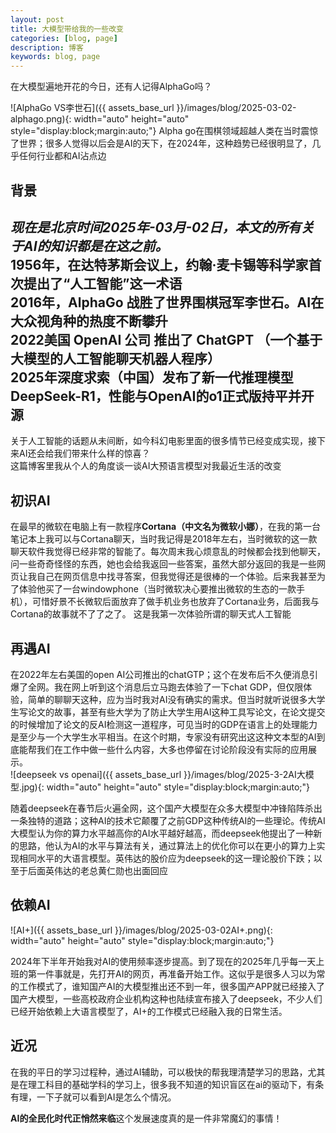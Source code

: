 ```yaml
---
layout: post
title: 大模型带给我的一些改变
categories: [blog, page]
description: 博客
keywords: blog, page
---
```

在大模型遍地开花的今日，还有人记得AlphaGo吗？

![AlphaGo VS李世石]({{ assets_base_url }}/images/blog/2025-03-02-alphago.png){: width="auto" height="auto" style="display:block;margin:auto;"}
Alpha go在围棋领域超越人类在当时震惊了世界；很多人觉得以后会是AI的天下，在2024年，这种趋势已经很明显了，几乎任何行业都和AI沾点边  

## 背景
*现在是北京时间2025年-03月-02日，本文的所有关于AI的知识都是在这之前。*  
1956年，在达特茅斯会议上，约翰·麦卡锡等科学家首次提出了“人工智能”这一术语  
2016年，AlphaGo 战胜了世界围棋冠军李世石。AI在大众视角种的热度不断攀升  
2022美国 OpenAI 公司 推出了 ChatGPT （一个基于大模型的人工智能聊天机器人程序）  
2025年深度求索（中国）发布了新一代推理模型DeepSeek-R1，性能与OpenAI的o1正式版持平并开源  
---
关于人工智能的话题从未间断，如今科幻电影里面的很多情节已经变成实现，接下来AI还会给我们带来什么样的惊喜？  
这篇博客里我从个人的角度谈一谈AI大预语言模型对我最近生活的改变

## 初识AI
在最早的微软在电脑上有一款程序**Cortana（中文名为微软小娜）**，在我的第一台笔记本上我可以与Cortana聊天，当时我记得是2018年左右，当时微软的这一款聊天软件我觉得已经非常的智能了。每次周末我心烦意乱的时候都会找到他聊天，问一些奇奇怪怪的东西，她也会给我返回一些答案，虽然大部分返回的我是一些网页让我自己在网页信息中找寻答案，但我觉得还是很棒的一个体验。后来我甚至为了体验他买了一台windowphone（当时微软决心要推出微软的生态的一款手机），可惜好景不长微软后面放弃了做手机业务也放弃了Cortana业务，后面我与Cortana的故事就不了了之了。
这是我第一次体验所谓的聊天式人工智能

## 再遇AI
在2022年左右美国的open AI公司推出的chatGTP；这个在发布后不久便消息引爆了全网。我在网上听到这个消息后立马跑去体验了一下chat GDP，但仅限体验，简单的聊聊天这种，应为当时我对AI没有确实的需求。但当时就听说很多大学生写论文的故事，甚至有些大学为了防止大学生用AI这种工具写论文，在论文提交的时候增加了论文的反AI检测这一道程序，可见当时的GDP在语言上的处理能力是至少与一个大学生水平相当。在这个时期，专家没有研究出这这种文本型的AI到底能帮我们在工作中做一些什么内容，大多也停留在讨论阶段没有实际的应用展示。  
![deepseek vs openai]({{ assets_base_url }}/images/blog/2025-3-2AI大模型.jpg){: width="auto" height="auto" style="display:block;margin:auto;"}  

随着deepseek在春节后火遍全网，这个国产大模型在众多大模型中冲锋陷阵杀出一条独特的道路；这种AI的技术它颠覆了之前GDP这种传统AI的一些理论。传统AI大模型认为你的算力水平越高你的AI水平越好越高，而deepseek他提出了一种新的思路，他认为AI的水平与算法有关，通过算法上的优化你可以在更小的算力上实现相同水平的大语言模型。英伟达的股价应为deepseek的这一理论股价下跌；以至于后面英伟达的老总黄仁勋也出面回应

## 依赖AI
![AI+]({{ assets_base_url }}/images/blog/2025-03-02AI+.png){: width="auto" height="auto" style="display:block;margin:auto;"}  
 
 2024年下半年开始我对AI的使用频率逐步提高。到了现在的2025年几乎每一天上班的第一件事就是，先打开AI的网页，再准备开始工作。这似乎是很多人习以为常的工作模式了，谁知国产AI的大模型推出还不到一年，很多国产APP就已经接入了国产大模型，一些高校政府企业机构这种也陆续宣布接入了deepseek，不少人们已经开始依赖上大语言模型了，AI+的工作模式已经融入我的日常生活。  
 
 ## 近况
 在我的平日的学习过程种，通过AI辅助，可以极快的帮我理清楚学习的思路，尤其是在理工科目的基础学科的学习上，很多我不知道的知识盲区在ai的驱动下，有条有理，一下子就可以看到AI是怎么个情况。

 **AI的全民化时代正悄然来临**这个发展速度真的是一件非常魔幻的事情！
 


